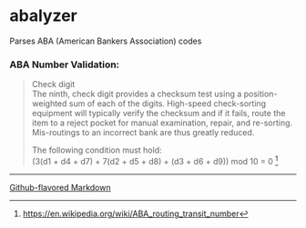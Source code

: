# abalyzer
Parses ABA (American Bankers Association) codes


### ABA Number Validation:
> Check digit\
> The ninth, check digit provides a checksum test using a position-weighted sum of each of the digits. High-speed check-sorting equipment will typically verify the checksum and if it fails, route the item to a reject pocket for manual examination, repair, and re-sorting. Mis-routings to an incorrect bank are thus greatly reduced.
>
> The following condition must hold: \
> (3(d1 + d4 + d7) + 7(d2 + d5 + d8) + (d3 + d6 + d9)) mod 10 = 0 [^1]


-----------
[Github-flavored Markdown](https://guides.github.com/features/mastering-markdown/)


[^1]: https://en.wikipedia.org/wiki/ABA_routing_transit_number
